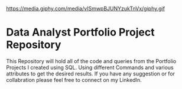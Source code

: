 
https://media.giphy.com/media/vISmwpBJUNYzukTnVx/giphy.gif
# Data Analyst Portfolio Project Repository



This Repository will hold all of the code and queries from the Portfolio Projects I created 
using SQL.
Using different Commands and various attributes to get the desired results.
If you have any suggestion or for collabration please feel free to connect on my LinkedIn.